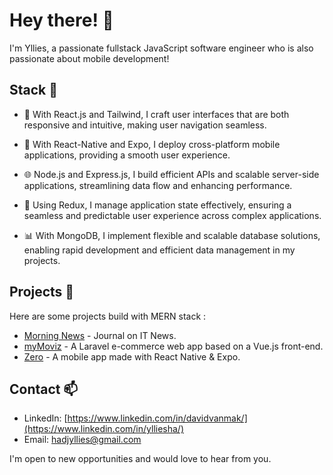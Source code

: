 # Hey there! 👋

I'm Yllies, a passionate fullstack JavaScript software engineer who is also passionate about mobile development!

## Stack 🚀

- 🔧 With React.js and Tailwind, I craft user interfaces that are both responsive and intuitive, making user navigation seamless.

- 📱 With React-Native and Expo, I deploy cross-platform mobile applications, providing a smooth user experience.
  
- 🌐 Node.js and Express.js, I build efficient APIs and scalable server-side applications, streamlining data flow and enhancing performance.

- 🔄 Using Redux, I manage application state effectively, ensuring a seamless and predictable user experience across complex applications.

- 📊 With MongoDB, I implement flexible and scalable database solutions, enabling rapid development and efficient data management in my projects.

## Projects 🔨

Here are some projects build with MERN stack :

- [Morning News](https://morningnews-frontend-phi.vercel.app/) - Journal on IT News.
- [myMoviz](https://my-moviz-frontend-three-sepia.vercel.app/) - A Laravel e-commerce web app based on a Vue.js front-end.
- [Zero](https://www.linkedin.com/posts/ylliesha_mvp-reactnative-javascript-activity-7097918808417284097-e01Y?utm_source=share&utm_medium=member_desktop) - A mobile app made with React Native & Expo.

## Contact 📫

- LinkedIn: [https://www.linkedin.com/in/davidvanmak/](https://www.linkedin.com/in/ylliesha/)
- Email: hadjyllies@gmail.com

I'm open to new opportunities and would love to hear from you.

